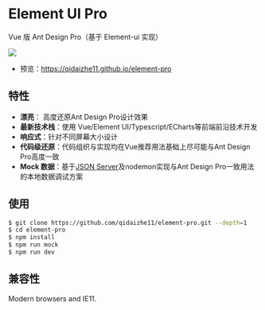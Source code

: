 # Element UI Pro

Vue 版 Ant Design Pro（基于 Element-ui 实现）

![](https://qidaizhe11.github.io/element-pro/images/show.png)

- 预览：https://qidaizhe11.github.io/element-pro

## 特性
- **漂亮**： 高度还原Ant Design Pro设计效果
- **最新技术栈**：使用 Vue/Element UI/Typescript/ECharts等前端前沿技术开发
- **响应式**：针对不同屏幕大小设计
- **代码级还原**：代码组织与实现均在Vue推荐用法基础上尽可能与Ant Design Pro高度一致
- **Mock 数据**：基于[JSON Server](https://github.com/typicode/json-server)及nodemon实现与Ant Design Pro一致用法的本地数据调试方案

## 使用

``` bash
$ git clone https://github.com/qidaizhe11/element-pro.git --depth=1
$ cd element-pro
$ npm install
$ npm run mock
$ npm run dev
```

## 兼容性

Modern browsers and IE11.
